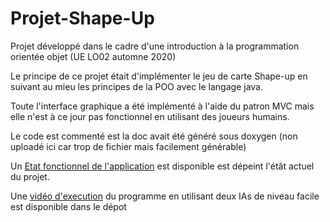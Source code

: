 # Projet-Shape-Up
Projet développé dans le cadre d'une introduction à la programmation orientée objet (UE LO02 automne 2020)

Le principe de ce projet était d'implémenter le jeu de carte Shape-up en suivant au mieu les principes de la POO avec le langage java.

Toute l'interface graphique a été implémenté à l'aide du patron MVC mais elle n'est à ce jour pas fonctionnel en utilisant des joueurs humains.

Le code est commenté est la doc avait été généré sous doxygen (non uploadé ici car trop de fichier mais facilement générable)

Un [Etat fonctionnel de l'application](https://github.com/vallhallalm/Projet-Shape-Up/blob/main/Etat%20fonctionnel%20de%20l'application.pdf) est disponible est dépeint l'étât actuel du projet.

Une [vidéo d'execution](https://github.com/vallhallalm/Projet-Shape-Up/blob/main/video%20demonstration.mkv) du programme en utilisant deux IAs de niveau facile est disponible dans le dépot
